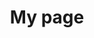 ---
title: My page
type: landing

sections:
  - block: slider
    content:
      slides:
        - title: Welcome to Myblog
          content: '제 공간에 오신것을 환영합니다.'
          align: center
          background:
            image:
              filename: computer.png
              filters: { brightness: 0.7 }
            position: right
            color: '#666'
        - title: 협업 문의 환영합니다!
          content: |
            문의 주시면 일정 맞춰 빠르게 연락드리겠습니다!

            {{< button text="Join Us" url="/contact/" color="primary" >}}
          background:
            image:
              filename: web.jpg
              filters: { brightness: 0.7 }
            position: center
            color: '#555'
        - title: Build. Measure. Improve
          content: '데이터를 바탕으로 서비스를 지속적으로 개선합니다.'
          align: right
          background:
            image:
              filename: trip.jpg
              filters: { brightness: 0.5 }
            position: center
            color: '#333'
    design:
      is_fullscreen: false
      loop: true
      interval: 5000
      slide_height: '450px'
  - block: features
    content:
      title: My Experience
      subtitle: ""
      items:
        - icon: react
          icon_pack: fab
          name: React
          description: SPA & Hooks
        - icon: js
          icon_pack: fab
          name: JavaScript
          description: ES6+ / TypeScript
        - icon: python
          icon_pack: fab
          name: Python
          description: Data & Scripting
        - icon: code
          icon_pack: fas
          name: C++
          description: Algorithm
        - icon: database
          icon_pack: fas
          name: SQL / NoSQL
          description: Schema & Query
        - icon: "😄"
          icon_pack: emoji
          name: Positivity
          description: 100%
    design:
      columns: 4
---